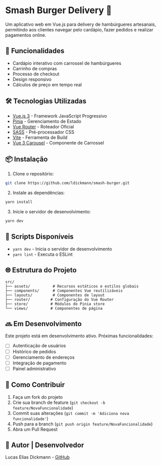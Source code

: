# Smash Burger Delivery 🍔

Um aplicativo web em Vue.js para delivery de hambúrgueres artesanais, permitindo aos clientes navegar pelo cardápio, fazer pedidos e realizar pagamentos online.

## 🚀 Funcionalidades

- Cardápio interativo com carrossel de hambúrgueres
- Carrinho de compras
- Processo de checkout
- Design responsivo
- Cálculos de preço em tempo real

## 🛠 Tecnologias Utilizadas

- [Vue.js 3](https://vuejs.org/) - Framework JavaScript Progressivo
- [Pinia](https://pinia.vuejs.org/) - Gerenciamento de Estado
- [Vue Router](https://router.vuejs.org/) - Roteador Oficial
- [SASS](https://sass-lang.com/) - Pré-processador CSS
- [Vite](https://vitejs.dev/) - Ferramenta de Build
- [Vue 3 Carousel](https://ismail9k.github.io/vue3-carousel/) - Componente de Carrossel

## 📦 Instalação

1. Clone o repositório:

```bash
git clone https://github.com/ldickmann/smash-burger.git
```

2. Instale as dependências:

```bash
yarn install
```

3. Inicie o servidor de desenvolvimento:

```bash
yarn dev
```

## 🔧 Scripts Disponíveis

- `yarn dev` - Inicia o servidor de desenvolvimento
- `yarn lint` - Executa o ESLint

## 🌐 Estrutura do Projeto

```
src/
├── assets/          # Recursos estáticos e estilos globais
├── components/      # Componentes Vue reutilizáveis
├── layouts/         # Componentes de layout
├── router/         # Configuração do Vue Router
├── store/          # Módulos do Pinia store
└── views/          # Componentes de página
```

## 🔜 Em Desenvolvimento

Este projeto está em desenvolvimento ativo. Próximas funcionalidades:

- [ ] Autenticação de usuários
- [ ] Histórico de pedidos
- [ ] Gerenciamento de endereços
- [ ] Integração de pagamento
- [ ] Painel administrativo

## 📝 Como Contribuir

1. Faça um fork do projeto
2. Crie sua branch de feature (`git checkout -b feature/NovaFuncionalidade`)
3. Commit suas alterações (`git commit -m 'Adiciona nova funcionalidade'`)
4. Push para a branch (`git push origin feature/NovaFuncionalidade`)
5. Abra um Pull Request

## 👤 Autor | Desenvolvedor

Lucas Elias Dickmann - [GitHub](https://github.com/ldickmann)
